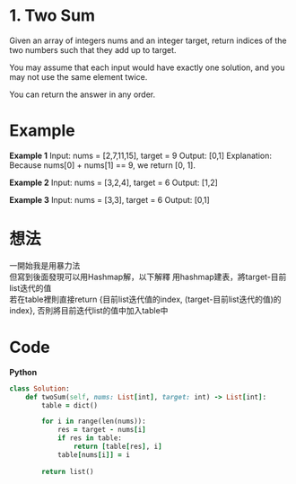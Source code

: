 # 1. Two Sum
Given an array of integers nums and an integer target, return indices of the two numbers such that they add up to target.

You may assume that each input would have exactly one solution, and you may not use the same element twice.

You can return the answer in any order.

 
# Example
**Example 1**
Input: nums = [2,7,11,15], target = 9
Output: [0,1]
Explanation: Because nums[0] + nums[1] == 9, we return [0, 1].

**Example 2**
Input: nums = [3,2,4], target = 6
Output: [1,2]

**Example 3**
Input: nums = [3,3], target = 6
Output: [0,1]

# 想法
一開始我是用暴力法  
但寫到後面發現可以用Hashmap解，以下解釋 
用hashmap建表，將target-目前list迭代的值  
若在table裡則直接return {目前list迭代值的index, (target-目前list迭代的值)的index}, 否則將目前迭代list的值中加入table中  

# Code
**Python**
```ruby
class Solution:
    def twoSum(self, nums: List[int], target: int) -> List[int]:
        table = dict()

        for i in range(len(nums)):
            res = target - nums[i]
            if res in table:
                return [table[res], i]
            table[nums[i]] = i
        
        return list()
```
